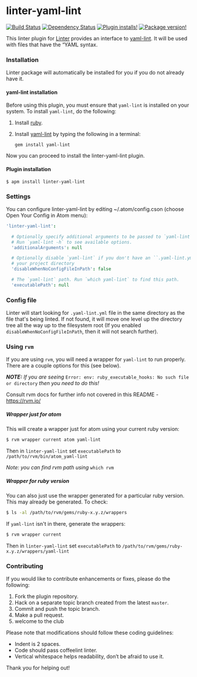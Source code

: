 linter-yaml-lint
=========================
[![Build Status](https://travis-ci.org/alexweber/linter-yaml-lint.svg?branch=master)](https://travis-ci.org/alexweber/linter-yaml-lint)
[![Dependency Status](https://david-dm.org/alexweber/linter-yaml-lint.svg)](https://david-dm.org/alexweber/linter-yaml-lint)
[![Plugin installs!](https://img.shields.io/apm/dm/linter-yaml-lint.svg)](https://atom.io/packages/linter-yaml-lint)
[![Package version!](https://img.shields.io/apm/v/linter-yaml-lint.svg?style=flat)](https://atom.io/packages/linter-yaml-lint)

This linter plugin for [Linter](https://github.com/AtomLinter/Linter) provides an interface to [yaml-lint](https://github.com/Pryz/yaml-lint). It will be used with files that have the “YAML syntax.

### Installation
Linter package will automatically be installed for you if you do not already have it.

#### yaml-lint installation
Before using this plugin, you must ensure that `yaml-lint` is installed on your system. To install `yaml-lint`, do the following:

1. Install [ruby](https://www.ruby-lang.org/).

2. Install [yaml-lint](https://github.com/Pryz/yaml-lint) by typing the following in a terminal:
   ```
   gem install yaml-lint
   ```

Now you can proceed to install the linter-yaml-lint plugin.

#### Plugin installation
```
$ apm install linter-yaml-lint
```

### Settings
You can configure linter-yaml-lint by editing ~/.atom/config.cson (choose Open Your Config in Atom menu):
```cson
'linter-yaml-lint':

  # Optionally specify additional arguments to be passed to `yaml-lint`.
  # Run `yaml-lint -h` to see available options.
  'additionalArguments': null

  # Optionally disable `yaml-lint` if you don't have an ``.yaml-lint.yml` in
  # your project directory
  'disableWhenNoConfigFileInPath': false

  # The `yaml-lint` path. Run `which yaml-lint` to find this path.
  'executablePath': null
```

### Config file
Linter will start looking for `.yaml-lint.yml` file in the same directory as the file that's being linted. If not found, it will move one level up the directory tree all the way up to the filesystem root (If you enabled `disableWhenNoConfigFileInPath`, then it will not search further).


### Using `rvm`

If you are using `rvm`, you will need a wrapper for `yaml-lint` to run properly.  There are a couple options for this (see below).

**_NOTE:_** *If you are seeing* `Error: env: ruby_executable_hooks: No such file or directory` *then you need to do this!*

Consult rvm docs for further info not covered in this README - https://rvm.io/

##### Wrapper just for atom

This will create a wrapper just for atom using your current ruby version:

```bash
$ rvm wrapper current atom yaml-lint
```

Then in `linter-yaml-lint` set `executablePath` to `/path/to/rvm/bin/atom_yaml-lint`

*Note: you can find rvm path using* `which rvm`

##### Wrapper for ruby version

You can also just use the wrapper generated for a particular ruby version.  This may already be generated.  To check:

```bash
$ ls -al /path/to/rvm/gems/ruby-x.y.z/wrappers
```

If `yaml-lint` isn't in there, generate the wrappers:

```bash
$ rvm wrapper current
```

Then in `linter-yaml-lint` set `executablePath` to `/path/to/rvm/gems/ruby-x.y.z/wrappers/yaml-lint`


### Contributing
If you would like to contribute enhancements or fixes, please do the following:

1. Fork the plugin repository.
1. Hack on a separate topic branch created from the latest `master`.
1. Commit and push the topic branch.
1. Make a pull request.
1. welcome to the club

Please note that modifications should follow these coding guidelines:

- Indent is 2 spaces.
- Code should pass coffeelint linter.
- Vertical whitespace helps readability, don’t be afraid to use it.

Thank you for helping out!
